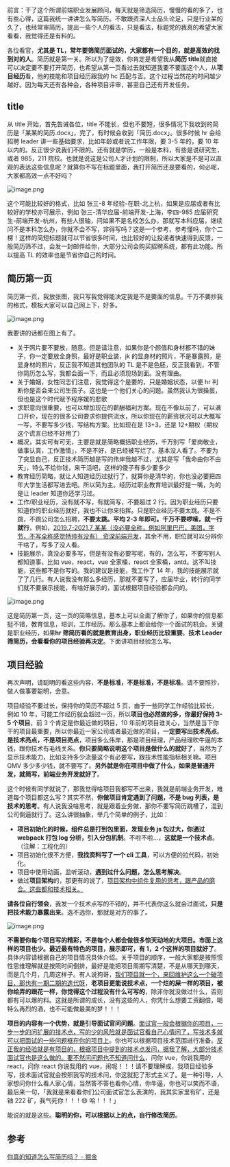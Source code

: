 前言：干了这个所谓前端职业发展顾问，每天就是筛选简历，慢慢的看的多了，也有些心得，这篇我统一讲讲怎么写简历。不敢跟资深人士品头论足，只是行业呆的久了，也经常审简历，提出一些个人的看法，只是看法，标题党的我真的希望大家看看，我觉得还是有料的。

各位看官，**尤其是 TL，常年要筛简历面试的，大家都有一个目的，就是高效的找到对的人**。简历就是第一关。所以为了提效，你肯定是希望我从**简历 title**就直接可以决定要不要打开简历，也希望从第一页看过去就知道我要不要面这个人，从**项目经历**看，他的技能和项目经历跟我的 hc 匹配与否。这个过程当然花的时间越少越好。因为每天还有各种会，各种项目评审，甚至自己还有开发任务。

## title

从 title 开始，首先告诫各位，title 不能长，但也不要短，很多情况下我收到的简历是「某某的简历.docx」，完了，有时候会收到「简历.docx」。很多时候 hr 会给招聘 leader 讲一些基础要求，比如年龄或者说工作年限，要 3-5 年的，要 10 年以内的。反正很少说我们不限的。还有就是学历，一般是本科，有些是说研究生，或者 985，211 院校。也就是说这是公司人才计划的限制，所以大家是不是可以直观的表达这些信息呢？就算你不写在标题里面，我打开简历还是要看的，何必呢，大家都高效一点不好吗？

![image.png](https://p9-juejin.byteimg.com/tos-cn-i-k3u1fbpfcp/2d101641f27c4851b41050d068e5b25e~tplv-k3u1fbpfcp-zoom-in-crop-mark:1512:0:0:0.awebp)

这个可能比较好的格式，比如 张三-8 年经验-在职-北上杭，如果是应届或者有比较好的学校亦可展示，例如 张三-清华应届-前端开发-上海，李四-985 应届研究生-前端开发-杭州，有些人很轴，问如果不是名校怎么办，那就写本科应届，继续问不是本科怎么办，你就不会不写，非得写吗？这是一个参考，参考懂吗，你个二楞！这样的简短标题就可以节省很多时间，也比较好的让投递者快速得到反馈，一般简历筛不过，会发一封邮件给你，大部分公司会购买招聘系统，都有此功能。所以提高 TL 的效率也是节省你自己的时间。

## 简历第一页

简历第一页，我放张图，我只写我觉得能决定我是不是要面的信息。千万不要抄我的格式，模板大家可以自己网上下，好多。

![image.png](https://p3-juejin.byteimg.com/tos-cn-i-k3u1fbpfcp/163fcf8c043645cda5e03876f3f3a744~tplv-k3u1fbpfcp-zoom-in-crop-mark:1512:0:0:0.awebp)

我要讲的话都在图上有了。

- 关于照片要不要放，随意。但是请注意，如果你是个颜值和身材都不错的妹子，你一定要放全身照，最好是职业装，jk 的显身材的照片，不是暴露照，是显身材的照片，反正我不知道其他团队的 TL 是不是色胚，反正我看到，不管你简历怎么写，我都会面一下，而且必须现场到面。没有理由。
- 关于婚姻，女性同志们注意，我觉得这个是要的，只是婚姻状态，以便 hr 判断你是否会来公司生孩子。这也是一个他们关心的问题。虽然我认为很操蛋，但也是这个时代赋予程序媛的悲歌
- 求职意向很重要，也可以增加现在的薪酬福利方案。现在不像以前了，可以满口开价，现在的很多公司要求你提供流水，所以你现在的薪资状况可以大概写一写，不要写多少钱，写结构方案。比如现在是 13+3，还是 12+期权（期权这个谎言已经不好用了）
- 概况，其实可有可无，主要是就是简略概括职业经历，千万别写「爱岗敬业，做事认真，工作激情」，不是不好，是已经被写烂了。基本没人看了。不要为了突显自己，反正技术简历越是写的伟岸我越不过，尤其是写「我命由你不由天」，特么不给你钱，来干活吧，这样的傻子有多少要多少
- 教育经历简略，就让人知道经历过就行了，就算你是清华的，你也没必要把四年大学生活都写进去吧。所以简为主。经历过职业教育培训最好提一嘴，为的是让 leader 知道你还学习过。
- 工作/职业经历，没有就不写，有就简写，不要超过 2 行。因为职业经历只要知道你的职业经历就好，我也不让你来指挥。只是职业经历不要太跳。不是不跳，不跳公司怎么招聘，**不要太跳。平均 2-3 年即可。千万不要啰嗦，就一行就行**，例如，<u>2019.7-2021.7 某某（没必要全称，例如阿里巴巴，美团，字节，不写全称感觉特帅有没有） 资深前端开发</u>，其余不用，职位就可以分辨你干啥了，写多了没人看。
- 技能展示，真没必要多写，但是有没有必要写呢，有的，怎么写，不要写别人都知道事，比如 vue，react，vue 全家桶，react 全家桶，antd。这不叫技能，这些都不是你写的。我的建议是技能，我工作了 14 年，我的技能展示就了了几行。有人说我没有那么多经历，那就不要写了，应届毕业，转行的同学们就不要展示技能，有啥好展示的，面试根据项目经验都会问的。

![image.png](https://p1-juejin.byteimg.com/tos-cn-i-k3u1fbpfcp/58c732b32df84399a0896b54df21f017~tplv-k3u1fbpfcp-zoom-in-crop-mark:1512:0:0:0.awebp)

这是简历第一页，这一页的简略信息，基本上可以全面了解你了，如果你的信息都挺不错，教育信息，培训，工作经历。那么基本上都会给你一个面试的机会。关键是职业经历，如果**hr 筛简历看的就是教育出身，职业经历比较重要**。**技术 Leader 筛简历，会看看你的项目经验再决定**。下面讲项目经验怎么写。

## 项目经验

再次声明，请聪明的看这些内容，**不是标准，不是标准，不是标准**。请不要照抄，做人做事要聪明，会意。

项目经验不要过长，保持你的简历不超过 5 页，由于一些同学工作经验比较长，例如 10 年，可能工作经历就会超过一页，所以**项目也必然做的多，你最好保持 3-5 个项目**，前 3 个肯定是你最近做的项目，10 年前的项目谁关心，当然是当下你干的项目最重要，所以你最近一家公司或者最近做的项目，**一定要写出技术亮点**。**是技术亮点，不是项目亮点**，项目多么伟岸，那是项目经理，产品经理吹牛逼的本钱，跟你技术有毛线关系。**你只要简略说明这个项目是做什么的就好了**，当然为了显示技术能力，比如支持多少流量这个有必要写，跟技术性能指标相关嘛。项目 GMV 多少多少钱，就不要写了。**另外就是你在项目中做了什么，如果是普通开发，就简写，前端业务开发就好了**。

这个时候有同学就说了，那我觉得啥项目我都写不出来，我就是前端业务开发，难道每个项目都这么写？其实不然，**你做项目肯定遇到了问题，不是 bug 列表，是技术的思考**。有人说我没啥思考，就是跟着业务做，那你不要写简历跳槽了，混到公司倒逼就行了。这么讲很抽象，举几个简单的例子，比如：

- **项目初始化的时候，组件总是打到包里面，发现业务 js 包过大，你通过 webpack 打包 log 分析，引入分包机制**。不啦不啦...，**这就是一个技术点**。（注解：工程化的）
- 项目初始化很不方便，**我找资料写了一个 cli 工具**，可以方便的拉代码，初始化。
- 项目中使用动画，监听滚动，**遇到过什么问题，怎么思考解决**。
- 做过**项目架构**的，那更有的说了，<u>项目架构中组件复用的思考，跟产品的磨合。这些都和技术相关。</u>

**请各位自行领会**，我发一个技术点写的不错的，并不代表你这么就会过面试，**只是把技术能力暴露出来**。选不选你，那就是对方的事了。

![image.png](https://p9-juejin.byteimg.com/tos-cn-i-k3u1fbpfcp/6642a80cff524e2ab53971561ce93eac~tplv-k3u1fbpfcp-zoom-in-crop-mark:1512:0:0:0.awebp)

**不需要你每个项目写的精彩，不是每个人都会做很多惊天动地的大项目。市面上这样的项目也少。最近最有特色的项目，展示即可，有 1，2 个这样的项目就好了**。具体内容请根据自己的项目情况具体介绍。关于项目的顺序，一般大家都是按照惯性思维理解就是按照时间倒排，最好是能把项目周期写清楚，不是从哪天到哪天，而是几个月，几周这样子。有人说狗哥，<u>我们项目就一个，来回维护这么一个破项目，那也有一期二期的迭代呀</u>，**老项目更能说技术点，一个烂的屎一样的项目，被你给弄的跟花一样，你觉得这个过程没有什么可写的**，除非你就没做过什么，否则都有可以爆的料。这就是所谓的成长，没有这些的人，你凭什么想要工资翻倍，喝特么再烈的酒，也不可能做最美的梦！！！

**项目的内容有一个优势，就是引导面试官问问题**。<u>面试官一般会根据你的项目，一步一步的问扩展的技术点，写的少的风险就是面试官看自己心情问了，写技术多就可以把面试的一些问题框在你的项目上</u>。你也可以根据项目技术范围进行准备。<u>反正我的经验就是有项目的，根据项目中提到的技术点发问，据我了解，大部分技术面试官也是这么做的。要不然问问题也不知道问什么</u>，问你 vue，你说我用的 react，问你 react 你说我用的 vue，闹呢！！！请不要理解成，我项目经验多写，技术面试官就会按照我写的技术问，你这就犯了形式主义了。是一种引导，人家想问你什么看人家心情，当然答不答也看你心情，你牛逼，你也可以笑而不语，最后来一句，「我就是来看看你们公司面试官怎么表演的，我其实家里有矿，还是铀 222 矿，我气死你！！！😄 哈！！！」

能说的就是这些。**聪明的你，可以根据以上的点，自行修改简历**。



## 参考

[你真的知道怎么写简历吗？ - 掘金](https://juejin.cn/post/6983947111423279117)
